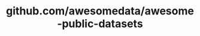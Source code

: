 ---
layout: post
title: github.com/awesomedata/awesome-public-datasets
categories: link
tags: [انگلیسی, گیت‌هاب, برنامه‌نویسی]
---